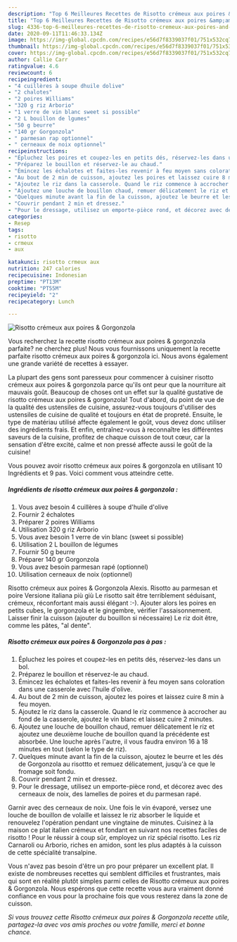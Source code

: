 ```yaml
---
description: "Top 6 Meilleures Recettes de Risotto crémeux aux poires &amp;amp; Gorgonzola"
title: "Top 6 Meilleures Recettes de Risotto crémeux aux poires &amp;amp; Gorgonzola"
slug: 4336-top-6-meilleures-recettes-de-risotto-cremeux-aux-poires-and-amp-gorgonzola
date: 2020-09-11T11:46:33.134Z
image: https://img-global.cpcdn.com/recipes/e56d7f8339037f01/751x532cq70/risotto-cremeux-aux-poires-gorgonzola-photo-principale-de-la-recette.jpg
thumbnail: https://img-global.cpcdn.com/recipes/e56d7f8339037f01/751x532cq70/risotto-cremeux-aux-poires-gorgonzola-photo-principale-de-la-recette.jpg
cover: https://img-global.cpcdn.com/recipes/e56d7f8339037f01/751x532cq70/risotto-cremeux-aux-poires-gorgonzola-photo-principale-de-la-recette.jpg
author: Callie Carr
ratingvalue: 4.6
reviewcount: 6
recipeingredient:
- "4 cuillères à soupe dhuile dolive"
- "2 chalotes"
- "2 poires Williams"
- "320 g riz Arborio"
- "1 verre de vin blanc sweet si possible"
- "2 L bouillon de lgumes"
- "50 g beurre"
- "140 gr Gorgonzola"
- " parmesan rap optionnel"
- " cerneaux de noix optionnel"
recipeinstructions:
- "Épluchez les poires et coupez-les en petits dés, réservez-les dans un bol."
- "Préparez le bouillon et réservez-le au chaud."
- "Émincez les échalotes et faites-les revenir à feu moyen sans coloration dans une casserole avec l&#39;huile d&#39;olive."
- "Au bout de 2 min de cuisson, ajoutez les poires et laissez cuire 8 min à feu moyen."
- "Ajoutez le riz dans la casserole. Quand le riz commence à accrocher au fond de la casserole, ajoutez le vin blanc et laissez cuire 2 minutes."
- "Ajoutez une louche de bouillon chaud, remuer délicatement le riz et ajoutez une deuxième louche de bouillon quand la précédente est absorbée. Une louche après l&#39;autre, il vous faudra environ 16 à 18 minutes en tout (selon le type de riz)."
- "Quelques minute avant la fin de la cuisson, ajoutez le beurre et les dés de Gorgonzola au risottto et remuez délicatement, jusqu&#39;à ce que le fromage soit fondu."
- "Couvrir pendant 2 min et dressez."
- "Pour le dressage, utilisez un emporte-pièce rond, et décorez avec des cerneaux de noix, des lamelles de poires et du parmesan rapé."
categories:
- Resep
tags:
- risotto
- crmeux
- aux

katakunci: risotto crmeux aux 
nutrition: 247 calories
recipecuisine: Indonesian
preptime: "PT13M"
cooktime: "PT55M"
recipeyield: "2"
recipecategory: Lunch

---
```



![Risotto crémeux aux poires &amp; Gorgonzola](https://img-global.cpcdn.com/recipes/e56d7f8339037f01/751x532cq70/risotto-cremeux-aux-poires-gorgonzola-photo-principale-de-la-recette.jpg)

Vous recherchez la recette risotto crémeux aux poires &amp; gorgonzola parfaite? ne cherchez plus! Nous vous fournissons uniquement la recette parfaite risotto crémeux aux poires &amp; gorgonzola ici. Nous avons également une grande variété de recettes à essayer.

La plupart des gens sont paresseux pour commencer à cuisiner risotto crémeux aux poires &amp; gorgonzola parce qu'ils ont peur que la nourriture ait mauvais goût. Beaucoup de choses ont un effet sur la qualité gustative de risotto crémeux aux poires &amp; gorgonzola! Tout d'abord, du point de vue de la qualité des ustensiles de cuisine, assurez-vous toujours d'utiliser des ustensiles de cuisine de qualité et toujours en état de propreté. Ensuite, le type de matériau utilisé affecte également le goût, vous devez donc utiliser des ingrédients frais. Et enfin, entraînez-vous à reconnaître les différentes saveurs de la cuisine, profitez de chaque cuisson de tout cœur, car la sensation d'être excité, calme et non pressé affecte aussi le goût de la cuisine!

<!--inarticleads1-->

Vous pouvez avoir risotto crémeux aux poires &amp; gorgonzola en utilisant 10 Ingrédients et 9 pas. Voici comment vous atteindre cette.

##### Ingrédients de risotto crémeux aux poires &amp; gorgonzola :

1. Vous avez besoin 4 cuillères à soupe d&#39;huile d&#39;olive
1. Fournir 2 échalotes
1. Préparer 2 poires Williams
1. Utilisation 320 g riz Arborio
1. Vous avez besoin 1 verre de vin blanc (sweet si possible)
1. Utilisation 2 L bouillon de légumes
1. Fournir 50 g beurre
1. Préparer 140 gr Gorgonzola
1. Vous avez besoin  parmesan rapé (optionnel)
1. Utilisation  cerneaux de noix (optionnel)


Risotto crémeux aux poires &amp; Gorgonzola Alexis. Risotto au parmesan et poire Versione italiana più giù Le risotto sait être terriblement séduisant, crémeux, réconfortant mais aussi élégant :-). Ajouter alors les poires en petits cubes, le gorgonzola et le gingembre, vérifier l&#39;assaisonnement. Laisser finir la cuisson (ajouter du bouillon si nécessaire) Le riz doit être, comme les pâtes, &#34;al dente&#34;. 

<!--inarticleads2-->

##### Risotto crémeux aux poires &amp; Gorgonzola pas à pas :

1. Épluchez les poires et coupez-les en petits dés, réservez-les dans un bol.
1. Préparez le bouillon et réservez-le au chaud.
1. Émincez les échalotes et faites-les revenir à feu moyen sans coloration dans une casserole avec l&#39;huile d&#39;olive.
1. Au bout de 2 min de cuisson, ajoutez les poires et laissez cuire 8 min à feu moyen.
1. Ajoutez le riz dans la casserole. Quand le riz commence à accrocher au fond de la casserole, ajoutez le vin blanc et laissez cuire 2 minutes.
1. Ajoutez une louche de bouillon chaud, remuer délicatement le riz et ajoutez une deuxième louche de bouillon quand la précédente est absorbée. Une louche après l&#39;autre, il vous faudra environ 16 à 18 minutes en tout (selon le type de riz).
1. Quelques minute avant la fin de la cuisson, ajoutez le beurre et les dés de Gorgonzola au risottto et remuez délicatement, jusqu&#39;à ce que le fromage soit fondu.
1. Couvrir pendant 2 min et dressez.
1. Pour le dressage, utilisez un emporte-pièce rond, et décorez avec des cerneaux de noix, des lamelles de poires et du parmesan rapé.


Garnir avec des cerneaux de noix. Une fois le vin évaporé, versez une louche de bouillon de volaille et laissez le riz absorber le liquide et renouvelez l&#39;opération pendant une vingtaine de minutes. Cuisinez à la maison ce plat italien crémeux et fondant en suivant nos recettes faciles de risotto ! Pour le réussir à coup sûr, employez un riz spécial risotto. Les riz Carnaroli ou Arborio, riches en amidon, sont les plus adaptés à la cuisson de cette spécialité transalpine. 

<!--inarticleads1-->

<p>
Vous n'avez pas besoin d'être un pro pour préparer un excellent plat. Il existe de nombreuses recettes qui semblent difficiles et frustrantes, mais qui sont en réalité plutôt simples parmi celles de Risotto crémeux aux poires &amp; Gorgonzola. Nous espérons que cette recette vous aura vraiment donné confiance en vous pour la prochaine fois que vous resterez dans la zone de cuisson.
</p>

<p>
<i>Si vous trouvez cette Risotto crémeux aux poires &amp; Gorgonzola recette utile, partagez-la avec vos amis proches ou votre famille, merci et bonne chance.</i>
</p>
